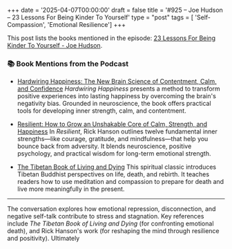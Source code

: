 +++
date = '2025-04-07T00:00:00'
draft = false
title = '#925 – Joe Hudson – 23 Lessons For Being Kinder To Yourself'
type = "post"
tags = [
  'Self-Compassion',
  'Emotional Resilience']
+++

This post lists the books mentioned in the episode: [23 Lessons For Being Kinder To Yourself - Joe Hudson](https://www.youtube.com/watch?v=p8ZhcYoW43s).

### 📚 Book Mentions from the Podcast

- [Hardwiring Happiness: The New Brain Science of Contentment, Calm, and Confidence](https://www.amazon.com/Hardwiring-Happiness-Science-Contentment-Confidence/dp/0385347316)
*Hardwiring Happiness* presents a method to transform positive experiences into lasting happiness by overcoming the brain's negativity bias. Grounded in neuroscience, the book offers practical tools for developing inner strength, calm, and contentment.

- [Resilient: How to Grow an Unshakable Core of Calm, Strength, and Happiness](https://www.amazon.com/Resilient-Grow-Unshakable-Strength-Happiness/dp/0451498844)
In *Resilient*, Rick Hanson outlines twelve fundamental inner strengths—like courage, gratitude, and mindfulness—that help you bounce back from adversity. It blends neuroscience, positive psychology, and practical wisdom for long-term emotional strength.

- [The Tibetan Book of Living and Dying](https://www.amazon.com/Tibetan-Book-Living-Dying-International/dp/0062508342)
This spiritual classic introduces Tibetan Buddhist perspectives on life, death, and rebirth. It teaches readers how to use meditation and compassion to prepare for death and live more meaningfully in the present.

---

The conversation explores how emotional repression, disconnection, and negative self-talk contribute to stress and stagnation. Key references include *The Tibetan Book of Living and Dying* (for confronting emotional death), and Rick Hanson's work (for reshaping the mind through resilience and positivity). Ultimately
